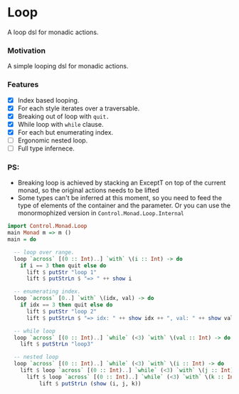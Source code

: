 # Loop

A loop dsl for monadic actions.

### Motivation

A simple looping dsl for monadic actions.

### Features

- [X] Index based looping.
- [X] For each style iterates over a traversable.
- [X] Breaking out of loop with `quit.`
- [X] While loop with `while` clause.
- [x] For each but enumerating index.
- [ ] Ergonomic nested loop.
- [ ] Full type infernece.

### PS:
- Breaking loop is achieved by stacking an ExceptT on top of the current monad, so the original actions needs to be lifted
- Some types can't be inferred at this moment, so you need to feed the type of elements of the container and the parameter. Or you can use the monormophized version in `Control.Monad.Loop.Internal`

```haskell
import Control.Monad.Loop
main Monad m => m ()
main = do

  -- loop over range.
  loop `across` [(0 :: Int)..] `with` \(i :: Int) -> do
    if i == 3 then quit else do
      lift $ putStr "loop 1"
      lift $ putStrLn $ "=> " ++ show i

  -- enumerating index.
  loop `across` [0..] `with` \(idx, val) -> do
    if idx == 3 then quit else do
      lift $ putStr "loop 2"
      lift $ putStrLn $ "=> idx: " ++ show idx ++ ", val: " ++ show val

  -- while loop
  loop `across` [(0 :: Int)..] `while` (<3) `with` \(val :: Int) -> do
    lift $ putStrLn "loop3"

  -- nested loop
  loop `across` [(0 :: Int)..] `while` (<3) `with` \(i :: Int) -> do
    lift $ loop `across` [(0 :: Int)..] `while` (<3) `with` \(j :: Int) -> do
      lift $ loop `across` [(0 :: Int)..] `while` (<3) `with` \(k :: Int) -> do
          lift $ putStrLn (show (i, j, k))
```
